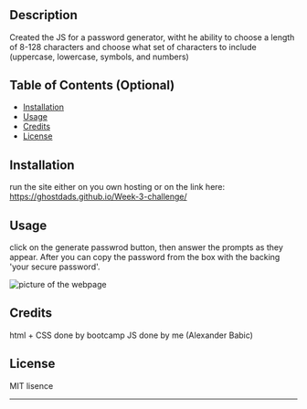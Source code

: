 # <week-3-challenge>

## Description

Created the JS for a password generator, witht he ability to choose a length of 8-128 characters and choose what set of characters to include (uppercase, lowercase, symbols, and numbers)

## Table of Contents (Optional)

- [Installation](#installation)
- [Usage](#usage)
- [Credits](#credits)
- [License](#license)

## Installation

run the site either on you own hosting or on the link here:
    https://ghostdads.github.io/Week-3-challenge/

## Usage

click on the generate passwrod button, then answer the prompts as they appear.
After you can copy the password from the box with the backing 'your secure password'.

<img src="./assets/images/screenshot.png" alt="picture of the webpage" />


## Credits

html + CSS done by bootcamp
JS done by me (Alexander Babic)

## License

MIT lisence

---